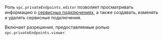 Роль `vpc.privateEndpoints.editor` позволяет просматривать информацию о [сервисных подключениях](../../../vpc/concepts/private-endpoint.md), а также создавать, изменять и удалять сервисные подключения.

Включает разрешения, предоставляемые ролью `vpc.privateEndpoints.viewer`.
